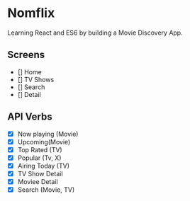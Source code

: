# Nomflix

Learning React and ES6 by building a Movie Discovery App.

## Screens

- [] Home
- [] TV Shows
- [] Search
- [] Detail

## API Verbs

- [x] Now playing (Movie)
- [x] Upcoming(Movie)
- [x] Top Rated (TV)
- [x] Popular (Tv, X)
- [x] Airing Today (TV)
- [x] TV Show Detail
- [x] Moviee Detail
- [x] Search (Movie, TV)
